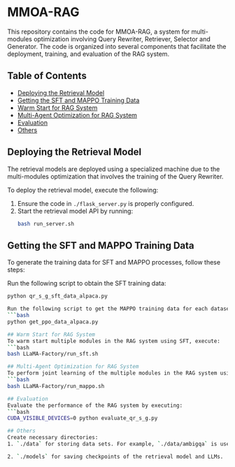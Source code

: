 # MMOA-RAG

This repository contains the code for MMOA-RAG, a system for multi-modules optimization involving Query Rewriter, Retriever, Selector and Generator. The code is organized into several components that facilitate the deployment, training, and evaluation of the RAG system.

## Table of Contents

- [Deploying the Retrieval Model](#deploying-the-retrieval-model)
- [Getting the SFT and MAPPO Training Data](#getting-the-sft-and-mappo-training-data)
- [Warm Start for RAG System](#warm-start-for-rag-system)
- [Multi-Agent Optimization for RAG System](#multi-agent-optimization-for-rag-system)
- [Evaluation](#evaluation)
- [Others](#others)

## Deploying the Retrieval Model

The retrieval models are deployed using a specialized machine due to the multi-modules optimization that involves the training of the Query Rewriter.

To deploy the retrieval model, execute the following:

1. Ensure the code in `./flask_server.py` is properly configured.
2. Start the retrieval model API by running:
   ```bash
   bash run_server.sh

## Getting the SFT and MAPPO Training Data
To generate the training data for SFT and MAPPO processes, follow these steps:

Run the following script to obtain the SFT training data:
   ```bash
   python qr_s_g_sft_data_alpaca.py

Run the following script to get the MAPPO training data for each dataset:
   ```bash
   python get_ppo_data_alpaca.py

## Warm Start for RAG System
To warm start multiple modules in the RAG system using SFT, execute:
   ```bash
   bash LLaMA-Factory/run_sft.sh

## Multi-Agent Optimization for RAG System
To perform joint learning of the multiple modules in the RAG system using MAPPO, run:
   ```bash
   bash LLaMA-Factory/run_mappo.sh

## Evaluation
Evaluate the performance of the RAG system by executing:
   ```bash
   CUDA_VISIBLE_DEVICES=0 python evaluate_qr_s_g.py

## Others
Create necessary directories: 
1. `./data` for storing data sets. For example, `./data/ambigqa` is used to save the AmbigQA dataset.

2. `./models` for saving checkpoints of the retrieval model and LLMs.
